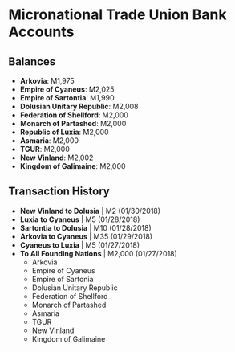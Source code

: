 # Micronational Trade Union Bank Accounts

## Balances
- **Arkovia**: M1,975
- **Empire of Cyaneus**: M2,025
- **Empire of Sartontia**: M1,990
- **Dolusian Unitary Republic**: M2,008
- **Federation of Shellford**: M2,000
- **Monarch of Partashed**: M2,000
- **Republic of Luxia**: M2,000
- **Asmaria**: M2,000
- **TGUR**: M2,000
- **New Vinland**: M2,002
- **Kingdom of Galimaine**: M2,000

## Transaction History

- **New Vinland to Dolusia** | M2 (01/30/2018)
- **Luxia to Cyaneus** | M5 (01/28/2018)
- **Sartontia to Dolusia** | M10 (01/28/2018)
- **Arkovia to Cyaneus** | M35 (01/29/2018)
- **Cyaneus to Luxia** | M5 (01/27/2018)
- **To All Founding Nations** | M2,000 (01/27/2018)
  - Arkovia
  - Empire of Cyaneus
  - Empire of Sartonia
  - Dolusian Unitary Republic
  - Federation of Shellford
  - Monarch of Partashed
  - Asmaria
  - TGUR
  - New Vinland
  - Kingdom of Galimaine

